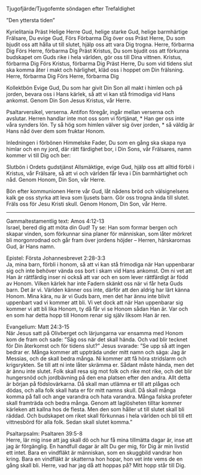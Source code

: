 ﻿Tjugofjärde/Tjugofemte söndagen efter Trefaldighet




”Den yttersta tiden”




Kyrielitania
Präst        Helige Herre Gud, helige starke Gud, helige barmhärtige Frälsare, Du evige Gud,
Förs        Förbarma Dig över oss
Präst        Herre, Du som bjudit oss att hålla ut till slutet, hjälp oss att vara Dig trogna. Herre, förbarma Dig
Förs        Herre, förbarma Dig
Präst        Kristus, Du som bjudit oss att förkunna budskapet om Guds rike i hela världen, gör oss till Dina vittnen. Kristus, förbarma Dig
Förs        Kristus, förbarma Dig
Präst        Herre, Du som vid tidens slut ska komma åter i makt och härlighet, kläd oss i hoppet om Din frälsning. Herre, förbarma Dig
Förs        Herre, förbarma Dig




Kollektbön
Evige Gud, Du som har givit Din Son all makt i himlen och på jorden,
bevara oss i Hans kärlek,
så att vi kan stå frimodiga vid Hans ankomst.
Genom Din Son Jesus Kristus, vår Herre.




Psaltarversikel, verserna. Antifon föregår, ingår mellan verserna och avslutar.
Herren handlar inte mot oss som vi förtjänat, * Han ger oss inte våra synders lön.
Ty så hög som himlen välver sig över jorden, * så väldig är Hans nåd över dem som fruktar Honom.




Inledningen i förbönen
Himmelske Fader, Du som en gång ska skapa nya himlar och en ny jord, där rätt färdighet bor, i Din Sons, vår Frälsares, namn kommer vi till Dig och ber:




Slutbön i Ordets gudstjänst
Allsmäktige, evige Gud,
hjälp oss att alltid förbli i Kristus, vår Frälsare, så att vi och världen får leva i Din barmhärtighet och nåd.
Genom Honom, Din Son, vår Herre.




Bön efter kommunionen
Herre vår Gud,
låt nådens bröd och välsignelsens kalk ge oss styrka att leva som ljusets barn. Gör oss trogna ända till slutet. Fräls oss för Jesu Kristi skull.
Genom Honom, Din Son, vår Herre.
________________
 
Gammaltestamentlig text: Amos 4:12-13  
Israel, bered dig att möta din Gud! Ty se: Han som formar bergen och skapar vinden, som förkunnar sina planer för människan, som låter mörkret bli morgonrodnad och går fram över jordens höjder – Herren, härskarornas Gud, är Hans namn.
 
Epistel: Första Johannesbrevet 2:28-3:3  
Ja, mina barn, förbli i honom, så att vi kan stå frimodiga när Han uppenbarar sig och inte behöver vända oss bort i skam vid Hans ankomst. Om ni vet att Han är rättfärdig inser ni också att var och en som lever rättfärdigt är född av Honom.
Vilken kärlek har inte Fadern skänkt oss när vi får heta Guds barn. Det är vi. Världen känner oss inte, därför att den aldrig har lärt känna Honom. Mina kära, nu är vi Guds barn, men det har ännu inte blivit uppenbart vad vi kommer att bli. Vi vet dock att när Han uppenbarar sig kommer vi att bli lika Honom, ty då får vi se Honom sådan Han är. Var och en som har detta hopp till Honom renar sig själv liksom Han är ren. 




Evangelium: Matt 24:3-15  
När Jesus satt på Olivberget och lärjungarna var ensamma med Honom kom de fram och sade: ”Säg oss när det skall hända. Och vad blir tecknet för Din återkomst och för tidens slut?” 
Jesus svarade: ”Se upp så att ingen bedrar er. Många kommer att uppträda under mitt namn och säga: Jag är Messias, och de skall bedra många. Ni kommer att få höra stridslarm och krigsrykten. Se till att ni inte låter skrämma er. Sådant måste hända, men det är ännu inte slutet. Folk skall resa sig mot folk och rike mot rike, och det blir hungersnöd och jordbävning på den ena platsen efter den andra. Allt detta är början på födslovärkarna. Då skall man utlämna er till att plågas och dödas, och alla folk skall hata er för mitt namns skull. Då skall många komma på fall och ange varandra och hata varandra. Många falska profeter skall framträda och bedra många. Genom att laglösheten tilltar kommer kärleken att kallna hos de flesta. Men den som håller ut till slutet skall bli räddad. Och budskapet om riket skall förkunnas i hela världen och bli till ett vittnesbörd för alla folk. Sedan skall slutet komma.” 








Psaltarpsalm: Psaltaren 39:5-8  
Herre, lär mig inse att jag skall dö och hur få mina tillmätta dagar är, inse att jag är förgänglig.
En handfull dagar är allt Du ger mig, för Dig är min livstid ett intet.
Bara en vindfläkt är människan, som en skuggbild vandrar hon kring.
Bara en vindfläkt är skatterna hon hopar, hon vet inte vems de en gång skall bli.
Herre, vad har jag då att hoppas på? Mitt hopp står till Dig.